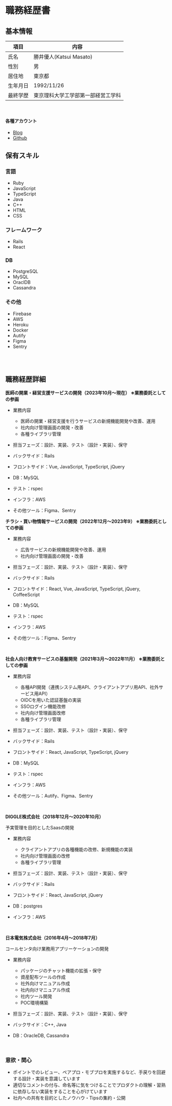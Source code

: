 # 職務経歴書


## 基本情報

|  項目  |  内容  |
| ---- | ---- |
|  氏名  |  勝井優人(Katsui Masato) |
|  性別  |  男 |
|  居住地  |  東京都 |
|  生年月日  |  1992/11/26  |
|  最終学歴  |  東京理科大学工学部第一部経営工学科  |

<br>

#### 各種アカウント

- [Blog](https://fujjimalab.com/)
- [Github](https://github.com/fujjima)


## 保有スキル

### 言語

- Ruby
- JavaScript
- TypeScript
- Java
- C++
- HTML
- CSS

### フレームワーク

- Rails
- React

### DB

- PostgreSQL
- MySQL
- OraclDB
- Cassandra

### その他

- Firebase
- AWS
- Heroku
- Docker
- Autify
- Figma
- Sentry


<br>
<br>

## 職務経歴詳細


**医師の開業・経営支援サービスの開発（2023年10月〜現在） ※業務委託としての参画**

- 業務内容
  - 医師の開業・経営支援を行うサービスの新規機能開発や改善、運用
  - 社内向け管理画面の開発・改善
  - 各種ライブラリ管理

- 担当フェーズ：設計、実装、テスト（設計・実装）、保守
- バックサイド：Rails
- フロントサイド：Vue, JavaScript, TypeScript, jQuery
- DB：MySQL
- テスト：rspec
- インフラ：AWS
- その他ツール：Figma、Sentry

**チラシ・買い物情報サービスの開発（2022年12月〜2023年9） ※業務委託としての参画**

- 業務内容
  - 広告サービスの新規機能開発や改善、運用
  - 社内向け管理画面の開発・改善

- 担当フェーズ：設計、実装、テスト（設計・実装）、保守
- バックサイド：Rails
- フロントサイド：React, Vue, JavaScript, TypeScript, jQuery, CoffeeScript
- DB：MySQL
- テスト：rspec
- インフラ：AWS
- その他ツール：Figma、Sentry


<br>

**社会人向け教育サービスの基盤開発（2021年3月〜2022年11月） ※業務委託としての参画**

- 業務内容
  - 各種API開発（連携システム用API、クライアントアプリ用API、社外サービス用API）
  - OIDCを用いた認証基盤の実装
  - SSOログイン機能改修
  - 社内向け管理画面改修
  - 各種ライブラリ管理

- 担当フェーズ：設計、実装、テスト（設計・実装）、保守
- バックサイド：Rails
- フロントサイド：React, JavaScript, TypeScript, jQuery
- DB：MySQL
- テスト：rspec
- インフラ：AWS
- その他ツール：Autify、Figma、Sentry


<br>

**DIGGLE株式会社（2018年12月〜2020年10月）**

予実管理を目的としたSaasの開発

- 業務内容
  - クライアントアプリの各種機能の改修、新規機能の実装
  - 社内向け管理画面の改修
  - 各種ライブラリ管理

- 担当フェーズ：設計、実装、テスト（設計・実装）、保守
- バックサイド：Rails
- フロントサイド：React, JavaScript, jQuery
- DB：postgres
- インフラ：AWS


<br>

**日本電気株式会社（2016年4月〜2018年7月）**

コールセンタ向け業務用アプリーケーションの開発

- 業務内容
  - パッケージのチャット機能の拡張・保守
  - 資産配布ツールの作成
  - 社外向けマニュアル作成
  - 社内向けマニュアル作成
  - 社内ツール開発
  - POC環境構築

- 担当フェーズ：設計、実装、テスト（設計・実装）、保守
- バックサイド：C++, Java
- DB：OracleDB, Cassandra


<br>

### 意欲・関心

- ポイントでのレビュー、ペアプロ・モブプロを実施するなど、手戻りを回避する設計・実装を意識しています
- 適切なコメントの付与、命名等に気をつけることでプロダクトの理解・習熟に依存しない実装をすることを心がけています
- 社内への共有を目的としたノウハウ・Tipsの集約・公開
